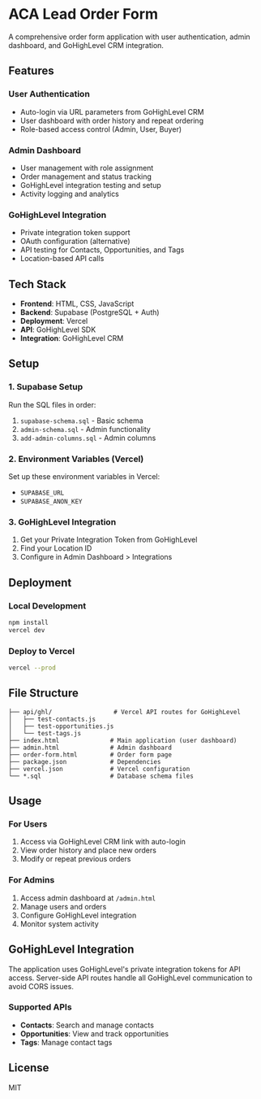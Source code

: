 # ACA Lead Order Form

A comprehensive order form application with user authentication, admin dashboard, and GoHighLevel CRM integration.

## Features

### User Authentication
- Auto-login via URL parameters from GoHighLevel CRM
- User dashboard with order history and repeat ordering
- Role-based access control (Admin, User, Buyer)

### Admin Dashboard
- User management with role assignment
- Order management and status tracking
- GoHighLevel integration testing and setup
- Activity logging and analytics

### GoHighLevel Integration
- Private integration token support
- OAuth configuration (alternative)
- API testing for Contacts, Opportunities, and Tags
- Location-based API calls

## Tech Stack

- **Frontend**: HTML, CSS, JavaScript
- **Backend**: Supabase (PostgreSQL + Auth)
- **Deployment**: Vercel
- **API**: GoHighLevel SDK
- **Integration**: GoHighLevel CRM

## Setup

### 1. Supabase Setup
Run the SQL files in order:
1. `supabase-schema.sql` - Basic schema
2. `admin-schema.sql` - Admin functionality
3. `add-admin-columns.sql` - Admin columns

### 2. Environment Variables (Vercel)
Set up these environment variables in Vercel:
- `SUPABASE_URL`
- `SUPABASE_ANON_KEY`

### 3. GoHighLevel Integration
1. Get your Private Integration Token from GoHighLevel
2. Find your Location ID
3. Configure in Admin Dashboard > Integrations

## Deployment

### Local Development
```bash
npm install
vercel dev
```

### Deploy to Vercel
```bash
vercel --prod
```

## File Structure

```
├── api/ghl/                 # Vercel API routes for GoHighLevel
│   ├── test-contacts.js
│   ├── test-opportunities.js
│   └── test-tags.js
├── index.html              # Main application (user dashboard)
├── admin.html              # Admin dashboard
├── order-form.html         # Order form page
├── package.json            # Dependencies
├── vercel.json             # Vercel configuration
└── *.sql                   # Database schema files
```

## Usage

### For Users
1. Access via GoHighLevel CRM link with auto-login
2. View order history and place new orders
3. Modify or repeat previous orders

### For Admins
1. Access admin dashboard at `/admin.html`
2. Manage users and orders
3. Configure GoHighLevel integration
4. Monitor system activity

## GoHighLevel Integration

The application uses GoHighLevel's private integration tokens for API access. Server-side API routes handle all GoHighLevel communication to avoid CORS issues.

### Supported APIs
- **Contacts**: Search and manage contacts
- **Opportunities**: View and track opportunities
- **Tags**: Manage contact tags

## License

MIT